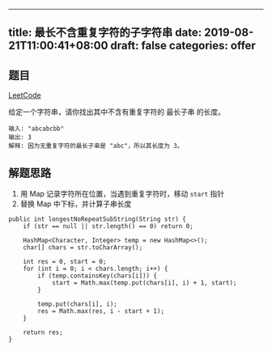 
---
title: 最长不含重复字符的子字符串
date: 2019-08-21T11:00:41+08:00
draft: false
categories: offer
---


## 题目

[LeetCode](https://leetcode-cn.com/explore/interview/card/bytedance/242/string/1012/)

给定一个字符串，请你找出其中不含有重复字符的 最长子串 的长度。

```
输入: "abcabcbb"
输出: 3
解释: 因为无重复字符的最长子串是 "abc"，所以其长度为 3。
```

## 解题思路

  1. 用 Map 记录字符所在位置，当遇到重复字符时，移动 `start` 指针
  2. 替换 Map 中下标，并计算子串长度

```
public int longestNoRepeatSubString(String str) {
    if (str == null || str.length() == 0) return 0;

    HashMap<Character, Integer> temp = new HashMap<>();
    char[] chars = str.toCharArray();

    int res = 0, start = 0;
    for (int i = 0; i < chars.length; i++) {
        if (temp.containsKey(chars[i])) {
            start = Math.max(temp.put(chars[i], i) + 1, start);
        }

        temp.put(chars[i], i);
        res = Math.max(res, i - start + 1);
    }

    return res;
}
```
